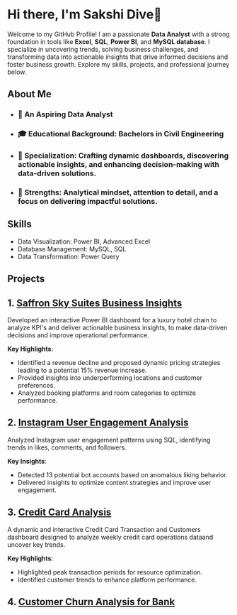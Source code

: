 # Hi there, I'm Sakshi Dive👋

Welcome to my GitHub Profile! I am a passionate **Data Analyst** with a strong foundation in tools like **Excel**, **SQL**, **Power BI**, and **MySQL database**. I specialize in uncovering trends, solving business challenges, and transforming data into actionable insights that drive informed decisions and foster business growth. Explore my skills, projects, and professional journey below.

## About Me 
- ### 💼 An Aspiring Data Analyst
- ### 🎓 Educational Background: Bachelors in Civil Engineering
- ### 🚀 Specialization: Crafting dynamic dashboards, discovering actionable insights, and enhancing decision-making with data-driven solutions.
- ### 🧠 Strengths: Analytical mindset, attention to detail, and a focus on delivering impactful solutions.

## Skills
- Data Visualization: Power BI, Advanced Excel
- Database Management: MySQL, SQL
- Data Transformation: Power Query


## Projects 

## 1. [**Saffron Sky Suites Business Insights**](https://github.com/sakshidive/Saffron-Sky-Suites-Business-Insights/blob/main/README.md)
Developed an interactive Power BI dashboard for a luxury hotel chain to analyze KPI's and deliver actionable business insights, to make data-driven decisions and improve operational performance.

**Key Highlights**:  
- Identified a revenue decline and proposed dynamic pricing strategies leading to a potential 15% revenue increase.
- Provided insights into underperforming locations and customer preferences.  
- Analyzed booking platforms and room categories to optimize performance.

## 2. [**Instagram User Engagement Analysis**](https://github.com/sakshidive/Instagram-User-Engagement-Analysis-)
 Analyzed Instagram user engagement patterns using SQL, identifying trends in likes, comments, and followers.

**Key Insights**:
  - Detected 13 potential bot accounts based on anomalous liking behavior.
  - Delivered insights to optimize content strategies and improve user engagement.

## 3. [**Credit Card Analysis**](https://github.com/sakshidive/Credit-Card-Analysis-Dashboard)
A dynamic and interactive Credit Card Transaction and Customers dashboard designed to analyze weekly credit card operations dataand uncover key trends.

**Key Highlights**:
- Highlighted peak transaction periods for resource optimization.
- Identified customer trends to enhance platform performance.

## 4. [**Customer Churn Analysis for Bank**](https://github.com/sakshidive/Customer-Churn-Analysis-for-Bank)


